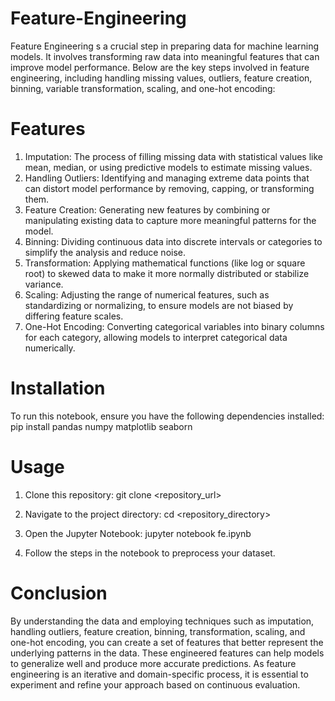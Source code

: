 # Feature-Engineering
Feature Engineering s a crucial step in preparing data for machine learning models. It involves transforming raw data into meaningful features that can improve model performance. Below are the key steps involved in feature engineering, including handling missing values, outliers, feature creation, binning, variable transformation, scaling, and one-hot encoding:

# Features
1. Imputation: The process of filling missing data with statistical values like mean, median, or using predictive models to estimate missing values.
2. Handling Outliers: Identifying and managing extreme data points that can distort model performance by removing, capping, or transforming them.
3. Feature Creation: Generating new features by combining or manipulating existing data to capture more meaningful patterns for the model.
4. Binning: Dividing continuous data into discrete intervals or categories to simplify the analysis and reduce noise.
5. Transformation: Applying mathematical functions (like log or square root) to skewed data to make it more normally distributed or stabilize variance.
6. Scaling: Adjusting the range of numerical features, such as standardizing or normalizing, to ensure models are not biased by differing feature scales.
7. One-Hot Encoding: Converting categorical variables into binary columns for each category, allowing models to interpret categorical data numerically.

# Installation
To run this notebook, ensure you have the following dependencies installed: pip install pandas numpy matplotlib seaborn

# Usage

1. Clone this repository: git clone <repository_url>

2. Navigate to the project directory: cd <repository_directory>

3. Open the Jupyter Notebook: jupyter notebook fe.ipynb

4. Follow the steps in the notebook to preprocess your dataset.

# Conclusion
By understanding the data and employing techniques such as imputation, handling outliers, feature creation, binning, transformation, scaling, and one-hot encoding, you can create a set of features that better represent the underlying patterns in the data. These engineered features can help models to generalize well and produce more accurate predictions. As feature engineering is an iterative and domain-specific process, it is essential to experiment and refine your approach based on continuous evaluation. 

